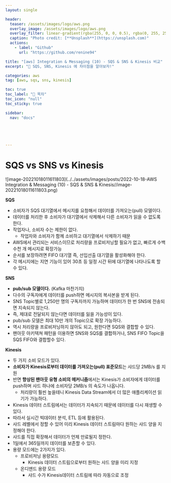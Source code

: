 ```yaml
---
layout: single

header:
  teaser: /assets/images/logo/aws.png
  overlay_image: /assets/images/logo/aws.png
  overlay_filter: linear-gradient(rgba(255, 0, 0, 0.5), rgba(0, 255, 255, 0.5))
  caption: "Photo credit: [**Unsplash**](https://unsplash.com)"
  actions:
    - label: "Github"
      url: "https://github.com/renine94"

title: "[aws] Integration & Messaging (10) - SQS & SNS & Kinesis 비교"
excerpt: "🚀 SQS, SNS, Kinesis 에 차이점을 알아보자!"

categories: aws
tag: [aws, sqs, sns, kinesis]

toc: true
toc_label: "📕 목차"
toc_icon: "null"
toc_sticky: true

sidebar:
  nav: "docs"





---
```


# SQS vs SNS vs Kinesis

![image-20221018011611803](../../assets/images/posts/2022-10-18-AWS Integration & Messaging (10) - SQS & SNS & Kinesis//image-20221018011611803.png)



**SQS**

- 소비자가 SQS 대기열에서 메시지를 요청해서 데이터를 가져오는(pull) 모델이다.
- 데이터를 처리한 후 소비자가 대기열에서 삭제해서 다른 소비자가 읽을 수 없도록 한다.
- 작업자나, 소비자 수는 제한이 없다.
  - 작업자와 소비자가 함께 소비하고 대기열에서 삭제하기 때문
- AWS에서 관리되는 서비스이므로 처리량을 프로비저닝할 필요가 없고, 빠르게 수백 수천 개 메시지로 확장가능
- 순서를 보장하려면 FIFO 대기열 즉, 선입선출 대기열을 활성화해야 한다.
- 각 메시지에는 지연 기능이 있어 30초 등 일정 시간 뒤에 대기열에 나타나도록 할 수 있다.



**SNS**

- **pub/sub 모델이다.** (Kafka 마찬가지)
- 다수의 구독자에게 데이터를 push하면 메시지의 복사본을 받게 된다.
- SNS Topic별로 1,250만 명의 구독자까지 가능하며 데이터가 한 번 SNS에 전송되면 지속되지 않는다.
- 즉, 제대로 전달되지 않는다면 데이터를 잃을 가능성이 있다.
- pub/sub 모델은 최대 10만 개의 Topic으로 확장 가능하다.
- 역시 처리량을 프로비저닝하지 않아도 되고, 원한다면 SQS와 결합할 수 있다.
- 팬아웃 아키텍쳐 패턴을 이용하면 SNS와 SQS를 결합하거나, SNS FIFO Topic을 SQS FIFO와 결합할수 있다.



**Kinesis**

- 두 가지 소비 모드가 있다.
- **소비자가 Kinesis로부터 데이터를 가져오는(pull) 표준모드**는 샤드당 2MB/s 를 지원
- 반면 **향상된 팬아웃 유형 소비의 메커니즘**에서는 Kinesis가 소비자에게 데이터를 push하며 샤드 하나에 소비자당 2MB/s 의 속도가 나옵니다.
  - 처리량이 훨씬 높을테니 Kinesis Data Stream에서 더 많은 애플리케이션 읽기가 가능하다.
- Kinesis 데이터 스트림에서는 데이터가 지속되기 때문에 데이터를 다시 재생할 수 있다.
- 따라서 실시간 빅데이터 분석, ETL 등에 활용된다.
- 샤드 레벨에서 정할 수 있어 미리 Kinesis 데이터 스트림마다 원하는 샤드 양을 지정해야 한다.
- 샤드를 직접 확장해서 데이터가 언제 만료될지 정한다.
- 1일에서 365일까지 데이터를 보존할 수 있다.
- 용량 모드에는 2가지가 있다.
  - 프로비저닝 용량모드
    - Kinesis 데이터 스트림으로부터 원하는 샤드 양을 미리 지정
  - 온디맨드 용량 모드
    - 샤드 수가 Kinesis데이터 스트림에 따라 자동으로 조정



